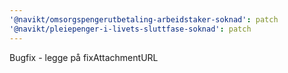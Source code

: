```yaml
---
'@navikt/omsorgspengerutbetaling-arbeidstaker-soknad': patch
'@navikt/pleiepenger-i-livets-sluttfase-soknad': patch
---
```


Bugfix - legge på fixAttachmentURL
